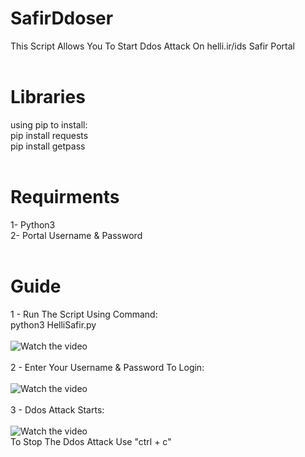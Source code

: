 # SafirDdoser
This Script Allows You To Start Ddos Attack On helli.ir/ids Safir Portal
<br><br>
# Libraries
using pip to install:
<br>
pip install requests
<br>
pip install getpass
<br><br>
# Requirments
1- Python3
<br>
2- Portal Username & Password
<br><br>
# Guide
1 - Run The Script Using Command:
<br>
python3 HelliSafir.py
<br><br>
![Watch the video](http://s13.picofile.com/file/8399367200/shot1.png)
<br><br>
2 - Enter Your Username & Password To Login:
<br><br>
![Watch the video](http://s13.picofile.com/file/8399367300/shot2.png)
<br><br>
3 - Ddos Attack Starts:
<br><br>
![Watch the video](http://s13.picofile.com/file/8399367392/shot3.png)
<br>
To Stop The Ddos Attack Use "ctrl + c"
<br>
